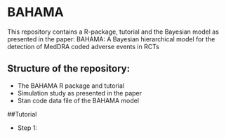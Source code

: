 # BAHAMA
This repository contains a R-package, tutorial and the Bayesian model as presented in the paper: BAHAMA: A Bayesian hierarchical model for the detection of MedDRA coded adverse events in RCTs

## Structure of the repository:
- The BAHAMA R package and tutorial
- Simulation study as presented in the paper
- Stan code data file of the BAHAMA model

##Tutorial 
- Step 1: 
